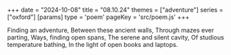 +++
date = "2024-10-08"
title = "08.10.24"
themes = ["adventure"]
series = ["oxford"]
[params]
  type = 'poem'
  pageKey = 'src/poem.js'
+++

Finding an adventure,
Between these ancient walls,
Through mazes ever parting,
Ways, finding open spans,
The serene and silent cavity,
Of studious temperature bathing,
In the light of open books and laptops.
